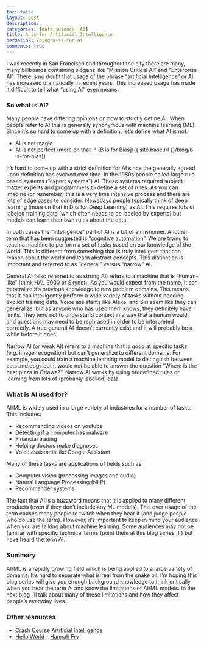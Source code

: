 ```yaml
---
toc: false
layout: post
description: 
categories: [data_science, AI]
title: A is for Artificial Intelligence
permalink: /blog/a-is-for-ai
comments: true
---
```


I was recently in San Francisco and throughout the city there are many, many billboards containing slogans like “Mission Critical AI” and “Enterprise AI”. There is no doubt that usage of the phrase “artificial intelligence” or AI has increased dramatically in recent years. This increased usage has made it difficult to tell what “using AI” even means.

### So what is AI?

Many people have differing opinions on how to strictly define AI. When people refer to AI this is generally synonymous with machine learning (ML). Since it’s so hard to come up with a definition, let’s define what AI is not:

* AI is not magic
* AI is not perfect (more on that in [B is for Bias]({{ site.baseurl }}/blog/b-is-for-bias))

It’s hard to come up with a strict definition for AI since the generally agreed upon definition has evolved over time. In the 1980s people called large rule based systems (“expert systems”) AI. These systems required subject matter experts and programmers to define a set of rules. As you can imagine (or remember) this is a very time intensive process and there are lots of edge cases to consider. Nowadays people typically think of deep learning (more on that in D is for Deep Learning) as AI. This requires lots of labeled training data (which often needs to be labeled by experts) but models can learn their own rules about the data.

In both cases the “intelligence” part of AI is a bit of a misnomer. Another term that has been suggested  is [“cognitive automation”](https://twitter.com/fchollet/status/1214392496375025664). We are trying to teach a machine to perform a set of tasks based on our knowledge of the world. This is different from something that is truly intelligent that can reason about the world and learn abstract concepts. This distinction is important and referred to as “general” versus “narrow” AI. 

General AI (also referred to as strong AI) refers to a machine that is “human-like” (think HAL 9000 or Skynet). As you would expect from the name, it can generalize it’s previous knowledge to new problem domains. This means that It can intelligently perform a wide variety of tasks without needing explicit training data. Voice assistants like Alexa, and Siri seem like they can generalize, but as anyone who has used them knows, they definitely have limits. They tend not to understand context in a way that a human would, and questions may need to be rephrased in order to be interpreted correctly. A true general AI doesn’t currently exist and it will probably be a while before it does.

Narrow AI (or weak AI) refers to a machine that is good at specific tasks (e.g. image recognition) but can’t generalize to different domains. For example, you could train a machine learning model to distinguish between cats and dogs but it would not be able to answer the question “Where is the best pizza in Ottawa?”. Narrow AI works by using predefined rules or learning from lots of (probably labelled) data.

### What is AI used for?

AI/ML is widely used in a large variety of industries for a number of tasks. This includes:

* Recommending videos on youtube
* Detecting if a computer has malware
* Financial trading
* Helping doctors make diagnoses
* Voice assistants like Google Assistant

Many of these tasks are applications of fields such as:

* Computer vision (processing images and audio)
* Natural Language Processing (NLP)
* Recommender systems

The fact that AI is a buzzword means that it is applied to many different products (even if they don’t include any ML models). This over usage of the term causes many people to twitch when they hear it (and judge people who do use the term). However, it’s important to keep in mind your audience when you are talking about machine learning. Some audiences may not be familiar with specific technical terms (point them at this blog series ;) ) but have heard the term AI.

### Summary

AI/ML is a rapidly growing field which is being applied to a large variety of domains. It’s hard to separate what is real from the snake oil. I’m hoping this blog series will give you enough background knowledge to think critically when you hear the term AI and know the limitations of AI/ML models. In the next blog I’ll talk about many of these limitations and how they affect people’s everyday lives.

### Other resources

* [Crash Course Artificial Intelligence](https://www.youtube.com/playlist?list=PL8dPuuaLjXtO65LeD2p4_Sb5XQ51par_b)
* [Hello World](https://www.amazon.ca/Hello-World-Algorithms-Define-Future/dp/039363499X) - [Hannah Fry](https://twitter.com/fryrsquared)




